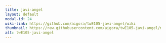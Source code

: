 ```yaml
---
title: javi-angel
layout: default
modal-id: 24
wiki-link: https://github.com/aigora/twE105-javi-angel/wiki
thumbnail: https://raw.githubusercontent.com/aigora/twE105-javi-angel/master/logo.png
alt: twE105-javi-angel
---
```

